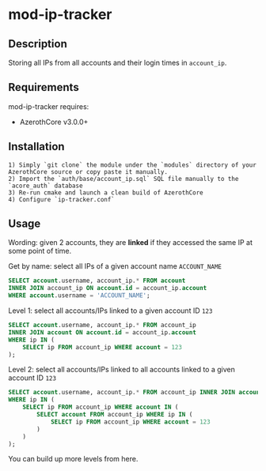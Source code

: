 # mod-ip-tracker

## Description

Storing all IPs from all accounts and their login times in `account_ip`.


## Requirements

mod-ip-tracker requires:

- AzerothCore v3.0.0+


## Installation

```
1) Simply `git clone` the module under the `modules` directory of your AzerothCore source or copy paste it manually.
2) Import the `auth/base/account_ip.sql` SQL file manually to the `acore_auth` database
3) Re-run cmake and launch a clean build of AzerothCore
4) Configure `ip-tracker.conf`
```

## Usage

Wording: given 2 accounts, they are **linked** if they accessed the same IP at some point of time.

Get by name: select all IPs of a given account name `ACCOUNT_NAME`

```sql
SELECT account.username, account_ip.* FROM account 
INNER JOIN account_ip ON account.id = account_ip.account
WHERE account.username = 'ACCOUNT_NAME';
```

Level 1: select all accounts/IPs linked to a given account ID `123`

```sql
SELECT account.username, account_ip.* FROM account_ip 
INNER JOIN account ON account.id = account_ip.account
WHERE ip IN (
    SELECT ip FROM account_ip WHERE account = 123
);
```

Level 2: select all accounts/IPs linked to all accounts linked to a given account ID `123`

```sql
SELECT account.username, account_ip.* FROM account_ip INNER JOIN account ON account.id = account_ip.account
WHERE ip IN (
	SELECT ip FROM account_ip WHERE account IN (
		SELECT account FROM account_ip WHERE ip IN (
			SELECT ip FROM account_ip WHERE account = 123
		)
	)
);
```

You can build up more levels from here.
